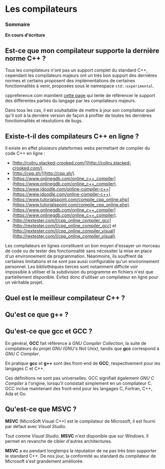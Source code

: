 # Les compilateurs

### Sommaire

**En cours d'écriture**

## Est-ce que mon compilateur supporte la dernière norme C++ ?

Tous les compilateurs n'ont pas un support complet du standard C++, cependant les compilateurs majeurs ont un très bon support des dernières normes et certains proposent des implémentations de certaines fonctionnalités à venir, proposées sous le namespace ```std::experimental```.

cppreference.com maintient [cette page](http://en.cppreference.com/w/cpp/compiler_support) qui tente de référencer le support des différentes parties du langage par les compilateurs majeurs.

Dans tous les cas, il est souhaitable de mettre à jour son compilateur quel qu'il soit à la dernière version de façon à profiter de toutes les dernières fonctionnalités et résolutions de bugs.

## Existe-t-il des compilateurs C++ en ligne ?

Il existe en effet plusieurs plateformes webs permettant de compiler du code C++ en ligne :
 - [http://coliru.stacked-crooked.com/](http://coliru.stacked-crooked.com/).
 - [http://cpp.sh/](http://cpp.sh/).
 - [https://www.onlinegdb.com/online_c++_compiler](https://www.onlinegdb.com/online_c++_compiler).
 - [https://www.jdoodle.com/online-compiler-c++](https://www.jdoodle.com/online-compiler-c++).
 - [https://www.tutorialspoint.com/compile_cpp_online.php](https://www.tutorialspoint.com/compile_cpp_online.php).
 - [https://www.onlinegdb.com/online_c++_compiler](https://www.onlinegdb.com/online_c++_compiler).
 - [http://rextester.com/l/cpp_online_compiler_gcc](http://rextester.com/l/cpp_online_compiler_gcc) et [http://rextester.com/l/cpp_online_compiler_visual](http://rextester.com/l/cpp_online_compiler_visual).

Les compilateurs en lignes constituent un bon moyen d'essayer un morceau de code ou de tester des fonctionnalité sans nécessiter la mise en place d'un environnement de programmation. Néanmoins, ils souffrent de certaines limitations et ne sont pas aussi configurable qu'un environnement personnel. Les bibliothèques tierces sont notamment difficile voir impossible à utiliser et la subdivision du programme en fichiers n'est que partiellement disponible. Évitez donc d'utiliser un compilateur en ligne pour un véritable projet.

## Quel est le meilleur compilateur C++ ?

## Qu'est ce que g++ ?

## Qu'est-ce que gcc et GCC ?

En général, **GCC** fait référence à *GNU Compiler Collection*, la suite de compilateurs du projet *GNU (GNU's Not Unix)*, tandis que **gcc** correspond à *GNU C Complier*.

En pratique **gcc** et **g++** sont des front-end de **GCC**, respectivement pour les langages C et C++.

Ces définitions ne sont pas universelles. GCC signifiait également *GNU C Compiler* à l'origine, lorsqu'il consistait simplement en un compilateur C. GCC inclue maintenant des front-end pour les langages C, Fortran, C++, Ada et Go.

## Qu'est-ce que MSVC ?

**MSVC** (MicroSoft Visual C++) est le compilateur de Microsoft, il est fourni par défaut avec *Visual Studio*.

Tout comme *Visual Studio*, **MSVC** n'est disponible que sur Windows. Il permet en revanche de cibler d'autres architectures.

**MSVC** a eu pendant longtemps la réputation de ne pas très bien supporter le standard C++. De nos jour, la conformité au standard du compilateur de Microsoft s'est grandement améliorée.

